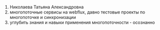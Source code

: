 1. Николаева Татьяна Александровна
2. многопоточные сервисы на webflux, давно тестовые проекты по многопоточке и синхронизации
3. углубить знания и навыки применения многопоточности - осознанно